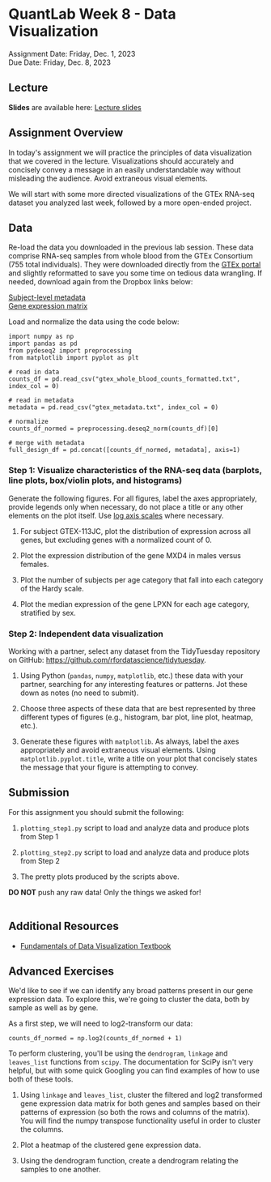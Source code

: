 # QuantLab Week 8 - Data Visualization
Assignment Date: Friday, Dec. 1, 2023 <br>
Due Date: Friday, Dec. 8, 2023 <br>

## Lecture

**Slides** are available here: [Lecture slides](https://www.dropbox.com/scl/fi/tytab80ncq1ia85remlsh/20231201_qblab_dataviz.pptx?rlkey=x08ydaut17vn3x8dha0zdfebo&dl=0)


## Assignment Overview

In today's assignment we will practice the principles of data visualization that we covered in the lecture. Visualizations should accurately and concisely convey a message in an easily understandable way without misleading the audience. Avoid extraneous visual elements.

We will start with some more directed visualizations of the GTEx RNA-seq dataset you analyzed last week, followed by a more open-ended project.

## Data

Re-load the data you downloaded in the previous lab session. These data comprise RNA-seq samples from whole blood from the GTEx Consortium (755 total individuals). They were downloaded directly from the [GTEx portal](https://gtexportal.org/home/downloads/adult-gtex#bulk_tissue_expression) and slightly reformatted to save you some time on tedious data wrangling. If needed, download again from the Dropbox links below:

[Subject-level metadata](https://www.dropbox.com/scl/fi/zidlbn4rlvyv43k022mmn/gtex_metadata.txt?rlkey=j6aidakljr0739tnnzvpbg0gn&dl=0) </br>
[Gene expression matrix](https://www.dropbox.com/scl/fi/7iengpyrevd356dfq53pg/gtex_whole_blood_counts_formatted.txt?rlkey=l5h12cyher33kkzlrwi4qwf8g&dl=0)

Load and normalize the data using the code below:

```
import numpy as np
import pandas as pd
from pydeseq2 import preprocessing
from matplotlib import pyplot as plt

# read in data
counts_df = pd.read_csv("gtex_whole_blood_counts_formatted.txt", index_col = 0)

# read in metadata
metadata = pd.read_csv("gtex_metadata.txt", index_col = 0)

# normalize
counts_df_normed = preprocessing.deseq2_norm(counts_df)[0]

# merge with metadata
full_design_df = pd.concat([counts_df_normed, metadata], axis=1)
```

### Step 1: Visualize characteristics of the RNA-seq data (barplots, line plots, box/violin plots, and histograms)

Generate the following figures. For all figures, label the axes appropriately, provide legends only when necessary, do not place a title or any other elements on the plot itself. Use [log axis scales](https://matplotlib.org/stable/api/_as_gen/matplotlib.axes.Axes.set_xscale.html#matplotlib.axes.Axes.set_xscale) where necessary.

1. For subject GTEX-113JC, plot the distribution of expression across all genes, but excluding genes with a normalized count of 0.

2. Plot the expression distribution of the gene MXD4 in males versus females.

3. Plot the number of subjects per age category that fall into each category of the Hardy scale.

4. Plot the median expression of the gene LPXN for each age category, stratified by sex.

### Step 2: Independent data visualization

Working with a partner, select any dataset from the TidyTuesday repository on GitHub: https://github.com/rfordatascience/tidytuesday. 

1. Using Python (`pandas`, `numpy`, `matplotlib`, etc.) these data with your partner, searching for any interesting features or patterns. Jot these down as notes (no need to submit).

2. Choose three aspects of these data that are best represented by three different types of figures (e.g., histogram, bar plot, line plot, heatmap, etc.).

3. Generate these figures with `matplotlib`. As always, label the axes appropriately and avoid extraneous visual elements. Using `matplotlib.pyplot.title`, write a title on your plot that concisely states the message that your figure is attempting to convey.


## Submission

For this assignment you should submit the following:

1. `plotting_step1.py` script to load and analyze data and produce plots from Step 1

2. `plotting_step2.py` script to load and analyze data and produce plots from Step 2

3. The pretty plots produced by the scripts above.

**DO NOT** push any raw data! Only the things we asked for!<br><br>


## Additional Resources

* [Fundamentals of Data Visualization Textbook](https://clauswilke.com/dataviz/)

## Advanced Exercises

We'd like to see if we can identify any broad patterns present in our gene expression data. To explore this, we're going to cluster the data, both by sample as well as by gene.

As a first step, we will need to log2-transform our data:

```
counts_df_normed = np.log2(counts_df_normed + 1)
```

To perform clustering, you'll be using the `dendrogram`, `linkage` and `leaves_list` functions from `scipy`. The documentation for SciPy isn't very helpful, but with some quick Googling you can find examples of how to use both of these tools.

1. Using `linkage` and `leaves_list`, cluster the filtered and log2 transformed gene expression data matrix for both genes and samples based on their patterns of expression (so both the rows and columns of the matrix). You will find the numpy transpose functionality useful in order to cluster the columns.

2. Plot a heatmap of the clustered gene expression data.

3. Using the dendrogram function, create a dendrogram relating the samples to one another.
